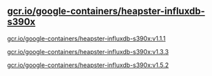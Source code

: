 
[gcr.io/google-containers/heapster-influxdb-s390x](https://hub.docker.com/r/anjia0532/google-containers.heapster-influxdb-s390x/tags/)
-----


[gcr.io/google-containers/heapster-influxdb-s390x:v1.1.1](https://hub.docker.com/r/anjia0532/google-containers.heapster-influxdb-s390x/tags/)


[gcr.io/google-containers/heapster-influxdb-s390x:v1.3.3](https://hub.docker.com/r/anjia0532/google-containers.heapster-influxdb-s390x/tags/)


[gcr.io/google-containers/heapster-influxdb-s390x:v1.5.2](https://hub.docker.com/r/anjia0532/google-containers.heapster-influxdb-s390x/tags/)


